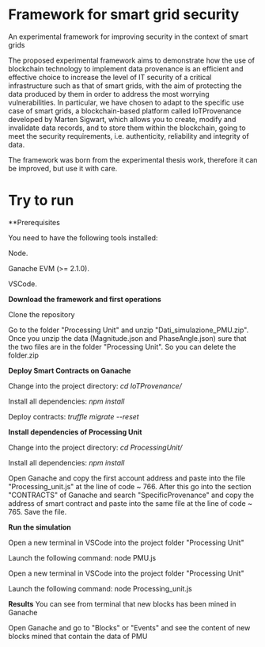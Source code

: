 # Framework for smart grid security
An experimental framework for improving security in the context of smart grids

The proposed experimental framework aims to demonstrate how the use of blockchain technology to implement data provenance is an efficient and effective choice to increase the level of IT security of a critical infrastructure such as that of smart grids, with the aim of protecting the data produced by them in order to address the most worrying vulnerabilities. In particular, we have chosen to adapt to the specific use case of smart grids, a blockchain-based platform called IoTProvenance developed by Marten Sigwart, which allows you to create, modify and invalidate data records, and to store them within the blockchain, going to meet the security requirements, i.e. authenticity, reliability and integrity of data.

The framework was born from the experimental thesis work, therefore it can be improved, but use it with care.

# Try to run 
**Prerequisites

You need to have the following tools installed:

Node.

Ganache EVM (>= 2.1.0).

VSCode.

**Download the framework and first operations**

Clone the repository

Go to the folder "Processing Unit" and unzip "Dati_simulazione_PMU.zip". 
Once you unzip the data (Magnitude.json and PhaseAngle.json) sure that the two files are in the folder "Processing Unit". 
So you can delete the folder.zip


**Deploy Smart Contracts on Ganache**

Change into the project directory: _cd IoTProvenance/_

Install all dependencies: _npm install_

Deploy contracts: _truffle migrate --reset_

**Install dependencies of Processing Unit**

Change into the project directory: _cd ProcessingUnit/_

Install all dependencies: _npm install_

Open Ganache and copy the first account address and paste into the file "Processing_unit.js" at the line of code ~ 766. 
After this go into the section "CONTRACTS" of Ganache and search "SpecificProvenance" and copy the address of smart contract and paste into the same file at the line of code ~ 765. 
Save the file.

**Run the simulation**

Open a new terminal in VSCode into the project folder "Processing Unit"

Launch the following command: node PMU.js

Open a new terminal in VSCode into the project folder "Processing Unit"

Launch the following command: node Processing_unit.js

**Results**
You can see from terminal that new blocks has been mined in Ganache

Open Ganache and go to "Blocks" or "Events" and see the content of new blocks mined that contain the data of PMU

